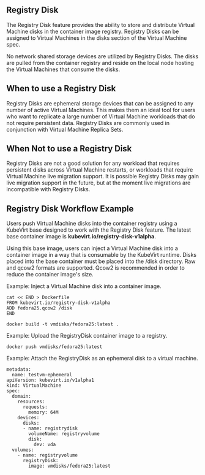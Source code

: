 ## Registry Disk

The Registry Disk feature provides the ability to store and distribute Virtual
Machine disks in the container image registry. Registry Disks can be assigned
to Virtual Machines in the disks section of the Virtual Machine spec.

No network shared storage devices are utilized by Registry Disks. The disks are
pulled from the container registry and reside on the local node hosting the
Virtual Machines that consume the disks.

## When to use a Registry Disk

Registry Disks are ephemeral storage devices that can be assigned to any number
of active Virtual Machines. This makes them an ideal tool for users who want
to replicate a large number of Virtual Machine workloads that do not require
persistent data. Registry Disks are commonly used in conjunction with Virtual
Machine Replica Sets.

## When Not to use a Registry Disk

Registry Disks are not a good solution for any workload that requires persistent
disks across Virtual Machine restarts, or workloads that require Virtual
Machine live migration support. It is possible Registry Disks may gain live
migration support in the future, but at the moment live migrations are
incompatible with Registry Disks.

## Registry Disk Workflow Example

Users push Virtual Machine disks into the container registry using a KubeVirt
base designed to work with the Registry Disk feature. The latest base container
image is **kubevirt.io/registry-disk-v1alpha**.

Using this base image, users can inject a Virtual Machine disk into a container
image in a way that is consumable by the KubeVirt runtime. Disks placed into
the base container must be placed into the /disk directory. Raw and qcow2
formats are supported. Qcow2 is recommended in order to reduce the container
image's size.

Example: Inject a Virtual Machine disk into a container image.
```
cat << END > Dockerfile
FROM kubevirt.io/registry-disk-v1alpha
ADD fedora25.qcow2 /disk
END

docker build -t vmdisks/fedora25:latest .
```

Example: Upload the RegistryDisk container image to a registry.
```
docker push vmdisks/fedora25:latest
```

Example: Attach the RegistryDisk as an ephemeral disk to a virtual machine.
```
metadata:
  name: testvm-ephemeral
apiVersion: kubevirt.io/v1alpha1
kind: VirtualMachine
spec:
  domain:
    resources:
      requests:
        memory: 64M
    devices:
      disks:
      - name: registrydisk
        volumeName: registryvolume
        disk:
          dev: vda
  volumes:
    - name: registryvolume
      registryDisk:
        image: vmdisks/fedora25:latest
```
